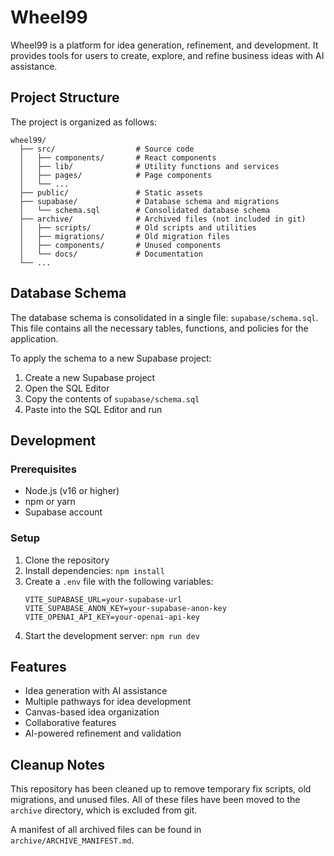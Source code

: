 # Wheel99

Wheel99 is a platform for idea generation, refinement, and development. It provides tools for users to create, explore, and refine business ideas with AI assistance.

## Project Structure

The project is organized as follows:

```
wheel99/
  ├── src/                  # Source code
  │   ├── components/       # React components
  │   ├── lib/              # Utility functions and services
  │   ├── pages/            # Page components
  │   └── ...
  ├── public/               # Static assets
  ├── supabase/             # Database schema and migrations
  │   └── schema.sql        # Consolidated database schema
  ├── archive/              # Archived files (not included in git)
  │   ├── scripts/          # Old scripts and utilities
  │   ├── migrations/       # Old migration files
  │   ├── components/       # Unused components
  │   └── docs/             # Documentation
  └── ...
```

## Database Schema

The database schema is consolidated in a single file: `supabase/schema.sql`. This file contains all the necessary tables, functions, and policies for the application.

To apply the schema to a new Supabase project:

1. Create a new Supabase project
2. Open the SQL Editor
3. Copy the contents of `supabase/schema.sql`
4. Paste into the SQL Editor and run

## Development

### Prerequisites

- Node.js (v16 or higher)
- npm or yarn
- Supabase account

### Setup

1. Clone the repository
2. Install dependencies: `npm install`
3. Create a `.env` file with the following variables:
   ```
   VITE_SUPABASE_URL=your-supabase-url
   VITE_SUPABASE_ANON_KEY=your-supabase-anon-key
   VITE_OPENAI_API_KEY=your-openai-api-key
   ```
4. Start the development server: `npm run dev`

## Features

- Idea generation with AI assistance
- Multiple pathways for idea development
- Canvas-based idea organization
- Collaborative features
- AI-powered refinement and validation

## Cleanup Notes

This repository has been cleaned up to remove temporary fix scripts, old migrations, and unused files. All of these files have been moved to the `archive` directory, which is excluded from git.

A manifest of all archived files can be found in `archive/ARCHIVE_MANIFEST.md`.
